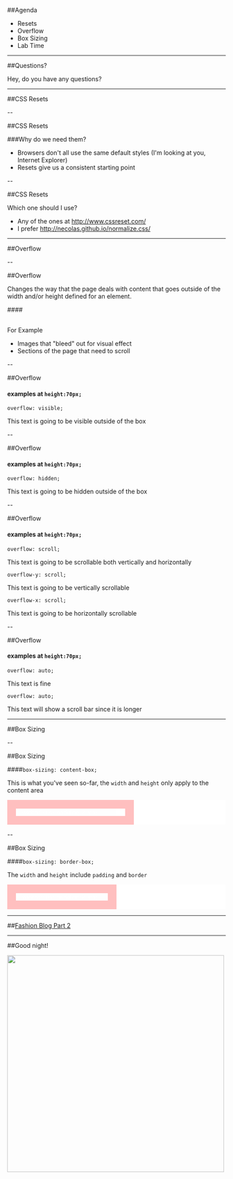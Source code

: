 ##Agenda

* Resets
*	Overflow
*	Box Sizing
*	Lab Time

---

##Questions?

Hey, do you have any questions?

---

##CSS Resets

--

##CSS Resets

###Why do we need them?

* Browsers don't all use the same default styles (I'm looking at you, Internet Explorer)
* Resets give us a consistent starting point

--

##CSS Resets

Which one should I use?

* Any of the ones at http://www.cssreset.com/
* I prefer http://necolas.github.io/normalize.css/


---

<style>
  .reveal div.overflow-demo {
    background:rgba(255,255,255,.25);
    color:white;
    height:70px;
    width:50%;
    margin:auto;
  }
</style>

##Overflow

--

##Overflow

Changes the way that the page deals with content that goes outside of the width and/or height defined for an element.


####<div style="margin-top:30px;">For Example</div>

* Images that "bleed" out for visual effect
* Sections of the page that need to scroll

--

##Overflow
#### examples at ```height:70px;```

```overflow: visible;```

<div class="overflow-demo" style="overflow:visible;">This text is going to be visible outside of the box</div>

--

##Overflow
#### examples at ```height:70px;```

```overflow: hidden;```

<div class="overflow-demo" style="overflow:hidden;">This text is going to be hidden outside of the box</div>

--

##Overflow
#### examples at ```height:70px;```

```overflow: scroll;```

<div class="overflow-demo" style="overflow:scroll;"><div style="width:600px">This text is going to be scrollable both vertically and horizontally</div></div>

```overflow-y: scroll;```

<div class="overflow-demo" style="overflow-y:scroll;">This text is going to be vertically scrollable</div>

```overflow-x: scroll;```

<div class="overflow-demo" style="overflow-x:scroll; overflow-y:hidden;"><div style="width:900px">This text is going to be horizontally scrollable</div></div>

--

##Overflow
#### examples at ```height:70px;```

```overflow: auto;```

<div class="overflow-demo" style="overflow:auto;">This text is fine</div>

```overflow: auto;```

<div class="overflow-demo" style="overflow:auto;">This text will show a scroll bar since it is longer</div>

---

##Box Sizing

--

##Box Sizing

####`box-sizing: content-box;`

This is what you've seen so-far, the `width` and `height` only apply to the content area

<div style="background: rgba(255,255,255,.25); position:relative;">
  <div style="width:50%; border:20px solid rgba(255,0,0,.25); z-index:20; position:relative; color:white;">
    ```width:50%; padding:20px;```
  </div>
  <div style="width:50%; height:100%; position:absolute; background: rgba(255,255,255,.25); z-index:10; top:0; right:0;"></div>
</div>

--

##Box Sizing

####`box-sizing: border-box;`

The `width` and `height` include `padding` and `border`

<div style="background: rgba(255,255,255,.25); position:relative;">
  <div style="width:50%; border:20px solid rgba(255,0,0,.25); z-index:20; position:relative; color:white; box-sizing:border-box;">
    ```width:50%; padding:20px;```
  </div>
  <div style="width:50%; height:100%; position:absolute; background: rgba(255,255,255,.25); z-index:10; top:0; right:0;"></div>
</div>

---


##[Fashion Blog Part 2](../class_05_start_code/fashion-blog-part-2/fashion_blog_part2.png)

---

##Good night!

<img src="../../img/unit_1/gorillaz.gif" width="500px">
